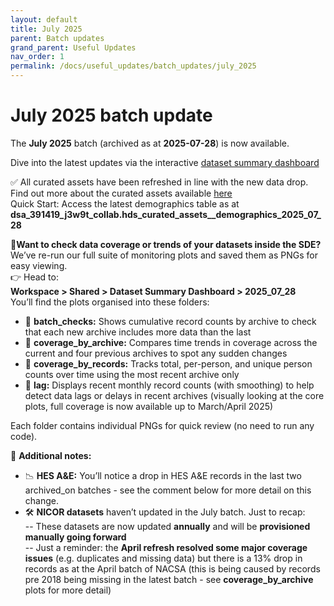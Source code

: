 ```yaml
---
layout: default
title: July 2025
parent: Batch updates
grand_parent: Useful Updates
nav_order: 1
permalink: /docs/useful_updates/batch_updates/july_2025
---
```

# July 2025 batch update


The **July 2025** batch (archived as at **2025-07-28**) is now available.

Dive into the latest updates via the interactive <a href="https://bhfdatasciencecentre.org/dashboard/" target="_blank">dataset summary dashboard</a>

✅ All curated assets have been refreshed in line with the new data drop.
Find out more about the curated assets available <a href="https://bhfdsc.github.io/documentation/curated_assets" target="_blank">here</a>   
Quick Start: Access the latest demographics table as at **dsa_391419_j3w9t_collab.hds_curated_assets__demographics_2025_07_28**

👀**Want to check data coverage or trends of your datasets inside the SDE?**  
We’ve re-run our full suite of monitoring plots and saved them as PNGs for easy viewing.  
👉 Head to:  
**Workspace > Shared > Dataset Summary Dashboard > 2025_07_28**  
You’ll find the plots organised into these folders:  
- 📁 **batch_checks:** Shows cumulative record counts by archive to check that each new archive includes more data than the last  
- 📁 **coverage_by_archive:** Compares time trends in coverage across the current and four previous archives to spot any sudden changes  
- 📁 **coverage_by_records:** Tracks total, per-person, and unique person counts over time using the most recent archive only  
- 📁 **lag:** Displays recent monthly record counts (with smoothing) to help detect data lags or delays in recent archives (visually looking at the core plots, full coverage is now available up to March/April 2025)

Each folder contains individual PNGs for quick review (no need to run any code).

📌 **Additional notes:**  
- 📉 **HES A&E:** You’ll notice a drop in HES A&E records in the last two archived_on batches - see the comment below for more detail on this change.  
- 🛠️ **NICOR datasets** haven’t updated in the July batch. Just to recap:  
-- These datasets are now updated **annually** and will be **provisioned manually going forward**  
-- Just a reminder: the **April refresh resolved some major coverage issues** (e.g. duplicates and missing data) but there is a 13% drop in records as at the April batch of NACSA (this is being caused by records pre 2018 being missing in the latest batch - see **coverage_by_archive** plots for more detail)

